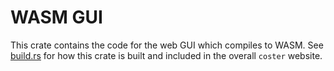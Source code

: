 # WASM GUI

This crate contains the code for the web GUI which compiles to WASM. See [build.rs](../build.rs) for how this crate is built and included in the overall `coster` website.